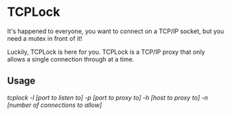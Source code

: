 TCPLock
=======

It's happened to everyone, you want to connect on a TCP/IP socket, but you need a mutex in front of it!

Luckily, TCPLock is here for you. TCPLock is a TCP/IP proxy that only allows a single connection through at a time.

Usage
-----

_tcplock -l [port to listen to] -p [port to proxy to] -h [host to proxy to] -n [number of connections to allow]_
